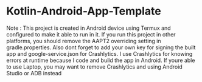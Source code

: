 # Kotlin-Android-App-Template

Note : This project is created in Android device using Termux and configured to make it able to run in it. If you run this project in other platforms, you should remove the AAPT2 overriding setting in gradle.properties. Also dont forget to add your own key for signing the built app and google-service.json for Crashlytics. I use Crashlytics for knowing errors at runtime because I code and build the app in Android. If youre able to use Laptop, you may want to remove Crashlytics and using Android Studio or ADB instead

